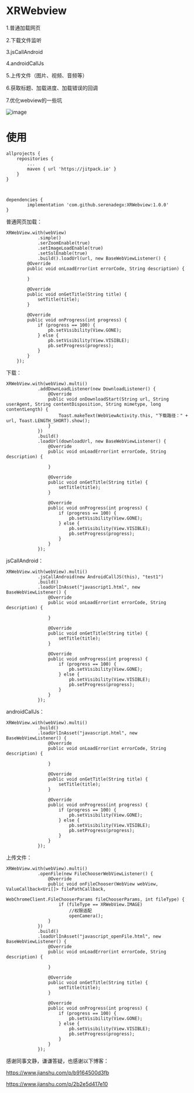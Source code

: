 # XRWebview

1.普通加载网页

2.下载文件监听

3.jsCallAndroid

4.androidCallJs

5.上传文件（图片、视频、音频等）

6.获取标题、加载进度、加载错误的回调

7.优化webview的一些坑

![image](https://github.com/serenadegx/XRWebview/blob/master/1545730427868.gif)

# 使用

	allprojects {
		repositories {
			...
			maven { url 'https://jitpack.io' }
		}
	}
    
    

	dependencies {
	        implementation 'com.github.serenadegx:XRWebview:1.0.0'
	}



普通网页加载：

    XRWebView.with(webView)
                .simple()
                .serZoomEnable(true)
                .setImageLoadEnable(true)
                .setSslEnable(true)
                .build().loadUrl(url, new BaseWebViewListener() {
            @Override
            public void onLoadError(int errorCode, String description) {

            }

            @Override
            public void onGetTitle(String title) {
                setTitle(title);
            }

            @Override
            public void onProgress(int progress) {
                if (progress == 100) {
                    pb.setVisibility(View.GONE);
                } else {
                    pb.setVisibility(View.VISIBLE);
                    pb.setProgress(progress);
                }
            }
        });
        
下载：

    XRWebView.with(webView).multi()
                .addDownLoadListener(new DownloadListener() {
                    @Override
                    public void onDownloadStart(String url, String userAgent, String contentDisposition, String mimetype, long contentLength) {
                        Toast.makeText(WebViewActivity.this, "下载路径：" + url, Toast.LENGTH_SHORT).show();
                    }
                })
                .build()
                .loadUrl(downloadUrl, new BaseWebViewListener() {
                    @Override
                    public void onLoadError(int errorCode, String description) {

                    }

                    @Override
                    public void onGetTitle(String title) {
                        setTitle(title);
                    }

                    @Override
                    public void onProgress(int progress) {
                        if (progress == 100) {
                            pb.setVisibility(View.GONE);
                        } else {
                            pb.setVisibility(View.VISIBLE);
                            pb.setProgress(progress);
                        }
                    }
                });
                
 jsCallAndroid：
 
    XRWebView.with(webView).multi()
                .jsCallAndroid(new AndroidCallJS(this), "test1")
                .build()
                .loadUrlInAsset("javascript1.html", new BaseWebViewListener() {
                    @Override
                    public void onLoadError(int errorCode, String description) {

                    }

                    @Override
                    public void onGetTitle(String title) {
                        setTitle(title);
                    }

                    @Override
                    public void onProgress(int progress) {
                        if (progress == 100) {
                            pb.setVisibility(View.GONE);
                        } else {
                            pb.setVisibility(View.VISIBLE);
                            pb.setProgress(progress);
                        }
                    }
                });
 
 androidCallJs：
 
    XRWebView.with(webView).multi()
                .build()
                .loadUrlInAsset("javascript.html", new BaseWebViewListener() {
                    @Override
                    public void onLoadError(int errorCode, String description) {

                    }

                    @Override
                    public void onGetTitle(String title) {
                        setTitle(title);
                    }

                    @Override
                    public void onProgress(int progress) {
                        if (progress == 100) {
                            pb.setVisibility(View.GONE);
                        } else {
                            pb.setVisibility(View.VISIBLE);
                            pb.setProgress(progress);
                        }
                    }
                });
 
 上传文件：
 
    XRWebView.with(webView).multi()
                .openFile(new FileChooserWebViewListener() {
                    @Override
                    public void onFileChooser(WebView webView, ValueCallback<Uri[]> filePathCallback,
                                              WebChromeClient.FileChooserParams fileChooserParams, int fileType) {
                        if (fileType == XRWebView.IMAGE)
                            //权限适配
                            openCamera();
                    }
                })
                .build()
                .loadUrlInAsset("javascript_openFile.html", new BaseWebViewListener() {
                    @Override
                    public void onLoadError(int errorCode, String description) {

                    }

                    @Override
                    public void onGetTitle(String title) {
                        setTitle(title);
                    }

                    @Override
                    public void onProgress(int progress) {
                        if (progress == 100) {
                            pb.setVisibility(View.GONE);
                        } else {
                            pb.setVisibility(View.VISIBLE);
                            pb.setProgress(progress);
                        }
                    }
                });
 
 

感谢同事文静，谦谦答疑，也感谢以下博客：

https://www.jianshu.com/p/b9164500d3fb

https://www.jianshu.com/p/2b2e5d417e10
